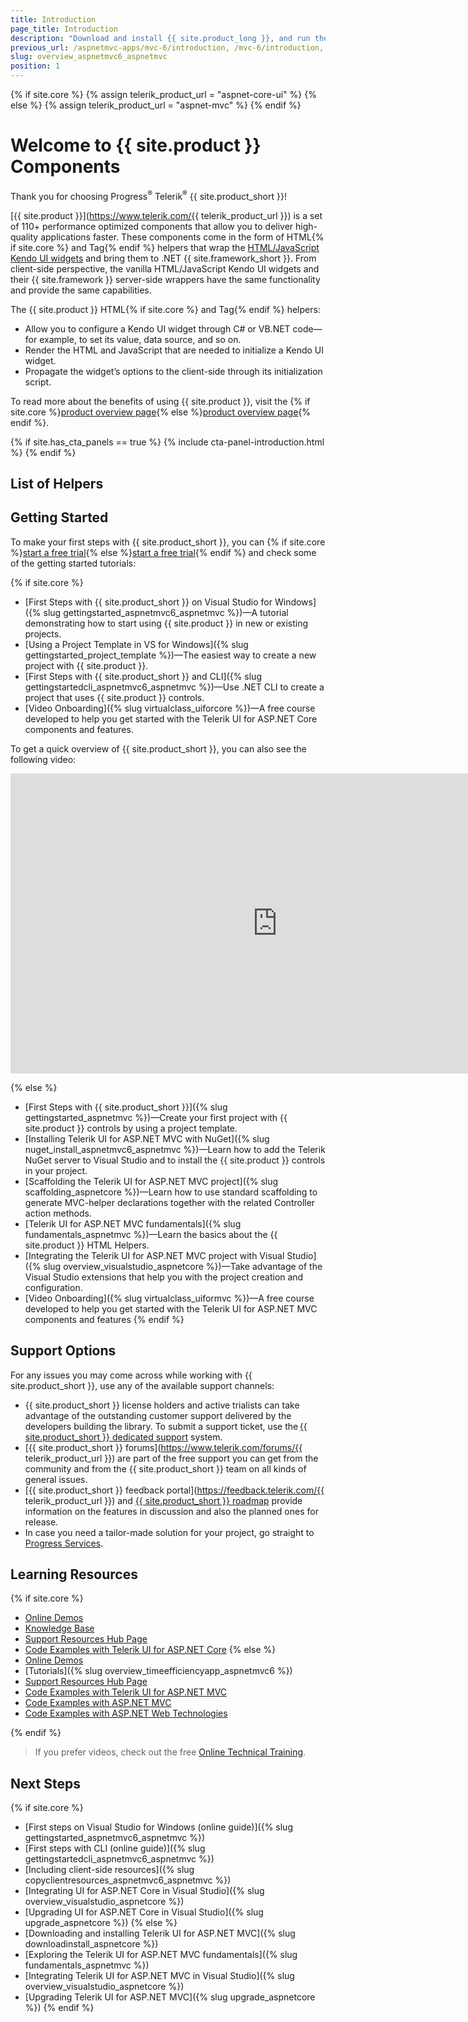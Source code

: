```yaml
---
title: Introduction
page_title: Introduction
description: "Download and install {{ site.product_long }}, and run the sample application."
previous_url: /aspnetmvc-apps/mvc-6/introduction, /mvc-6/introduction, /getting-started/kendo-ui-vs-mvc-wrappers
slug: overview_aspnetmvc6_aspnetmvc
position: 1
---
```

{% if site.core %}
    {% assign telerik_product_url = "aspnet-core-ui" %}
{% else %}
    {% assign telerik_product_url = "aspnet-mvc" %}
{% endif %}

# Welcome to {{ site.product }} Components

Thank you for choosing Progress<sup>®</sup> Telerik<sup>®</sup> {{ site.product_short }}!

[{{ site.product }}](https://www.telerik.com/{{ telerik_product_url }}) is a set of 110+ performance optimized components that allow you to deliver high-quality applications faster. These components come in the form of HTML{% if site.core %} and Tag{% endif %} helpers that wrap the [HTML/JavaScript Kendo UI widgets](https://docs.telerik.com/kendo-ui/introduction) and bring them to .NET {{ site.framework_short }}. From client-side perspective, the vanilla HTML/JavaScript Kendo UI widgets and their {{ site.framework }} server-side wrappers have the same functionality and provide the same capabilities.


The {{ site.product }} HTML{% if site.core %} and Tag{% endif %} helpers:
* Allow you to configure a Kendo UI widget through C# or VB.NET code&mdash;for example, to set its value, data source, and so on.
* Render the HTML and JavaScript that are needed to initialize a Kendo UI widget.
* Propagate the widget’s options to the client-side through its initialization script.

To read more about the benefits of using {{ site.product }}, visit the {% if site.core %}<a href="https://www.telerik.com/aspnet-core-ui" target="_blank">product overview page</a>{% else %}<a href="https://www.telerik.com/aspnet-mvc" target="_blank">product overview page</a>{% endif %}.

{% if site.has_cta_panels == true %}
{% include cta-panel-introduction.html %}
{% endif %}

## List of Helpers

<IntroTable>
    <IntroTableColumn>
       <IntroTableSection title="Data Source">
          <IntroTableAnchor title="DataSource" href="slug:htmlhelpers_datasource_aspnetcore"></IntroTableAnchor>
       </IntroTableSection>
       <IntroTableSection title="Template">
          <IntroTableAnchor title="Template" href="slug:htmlhelpers_overview_template"></IntroTableAnchor>
       </IntroTableSection>
       <IntroTableSection title="Data Management">
          <IntroTableAnchor title="FileManager" href="slug:htmlhelpers_filemanager_aspnetcore_overview"></IntroTableAnchor>
          <IntroTableAnchor title="Filter" href="slug:htmlhelpers_filter_aspnetcore_overview"></IntroTableAnchor>
          <IntroTableAnchor title="Grid" href="slug:htmlhelpers_grid_aspnetcore_overview"></IntroTableAnchor>
          <IntroTableAnchor title="Spreadsheet" href="slug:htmlhelpers_spreadsheet_aspnetcore"></IntroTableAnchor>
          <IntroTableAnchor title="ListView" href="slug:htmlhelpers_listview_aspnetcore"></IntroTableAnchor>
          <IntroTableAnchor title="PivotGrid" href="slug:overview_pivotgridhelper_aspnetcore"></IntroTableAnchor>
          <IntroTableAnchor title="PivotGridV2" href="slug:overview_pivotgridhelperv2_aspnetcore"></IntroTableAnchor>
          <IntroTableAnchor title="PropertyGrid" href="slug:htmlhelpers_overview_propertygrid"></IntroTableAnchor>
          <IntroTableAnchor title="TaskBoard" href="slug:htmlhelpers_taskboard_aspnetcore_overview"></IntroTableAnchor>
          <IntroTableAnchor title="TreeList" href="slug:htmlhelpers_treelist_aspnetcore"></IntroTableAnchor>
       </IntroTableSection>
       <IntroTableSection title="Conversational UI">
          <IntroTableAnchor title="AIPrompt" href="slug:htmlhelpers_overview_aiprompt"></IntroTableAnchor>
          <IntroTableAnchor title="Chat" href="slug:htmlhelpers_chat_aspnetcore"></IntroTableAnchor>
       </IntroTableSection>
       <IntroTableSection title="Media">
          <IntroTableAnchor title="MediaPLayer" href="slug:htmlhelpers_mediaplayer_aspnetcore"></IntroTableAnchor>
          <IntroTableAnchor title="ScrollView" href="slug:htmlhelpers_scrollview_aspnetcore"></IntroTableAnchor>
       </IntroTableSection>
       <IntroTableSection title="PDF">
          <IntroTableAnchor title="PDFViewer" href="slug:htmlhelpers_pdfviewer_aspnetcore"></IntroTableAnchor>
       </IntroTableSection>
    </IntroTableColumn>
    <IntroTableColumn>
       <IntroTableSection title="Editors">
          <IntroTableAnchor title="AutoComplete" href="slug:htmlhelpers_autocomplete_aspnetcore"></IntroTableAnchor>
          <IntroTableAnchor title="ColorGradient" href="slug:htmlhelpers_overview_colorgradient"></IntroTableAnchor>
          <IntroTableAnchor title="ColorPalette" href="slug:overview_colorpalettehelper_aspnetcore"></IntroTableAnchor>
          <IntroTableAnchor title="ColorPicker" href="slug:overview_colorpickerhelper_aspnetcore"></IntroTableAnchor>
          <IntroTableAnchor title="ComboBox" href="slug:htmlhelpers_combobox_aspnetcore"></IntroTableAnchor>
          <IntroTableAnchor title="Captcha" href="slug:htmlhelpers_captcha_overview"></IntroTableAnchor>
          <IntroTableAnchor title="CheckBox" href="slug:htmlhelpers_checkbox_aspnetcore_overview"></IntroTableAnchor>
          <IntroTableAnchor title="CheckBoxGroup" href="slug:htmlhelpers_checkboxgroup_aspnetcore_overview"></IntroTableAnchor>
          <IntroTableAnchor title="DateInput" href="slug:htmlhelpers_dateinput_aspnetcore"></IntroTableAnchor>
          <IntroTableAnchor title="DatePicker" href="slug:htmlhelpers_datepicker_aspnetcore"></IntroTableAnchor>
          <IntroTableAnchor title="DateRangePicker" href="slug:htmlhelpers_daterangepicker_aspnetcore"></IntroTableAnchor>
          <IntroTableAnchor title="DateTimePicker" href="slug:htmlhelpers_datetimepicker_aspnetcore"></IntroTableAnchor>
          <IntroTableAnchor title="DropDownList" href="slug:htmlhelpers_dropdownlist_aspnetcore"></IntroTableAnchor>
          <IntroTableAnchor title="DropDownTree" href="slug:htmlhelpers_dropdowntree_aspnetcore"></IntroTableAnchor>
          <IntroTableAnchor title="Editor" href="slug:htmlhelpers_editor_aspnetcore"></IntroTableAnchor>
          <IntroTableAnchor title="ExpansionPanel" href="slug:htmlhelpers_expansionpanel_aspnetcore"></IntroTableAnchor>
          <IntroTableAnchor title="FlatColorPicker" href="slug:overview_flatcolorpickerhelper_aspnetcore"></IntroTableAnchor>
          <IntroTableAnchor title="ImageEditor" href="slug:htmlhelpers_imageeditor_aspnetcore"></IntroTableAnchor>
          <IntroTableAnchor title="ListBox" href="slug:htmlhelpers_listbox_aspnetcore"></IntroTableAnchor>
          <IntroTableAnchor title="MaskedTextBox" href="slug:htmlhelpers_maskedtextbox_aspnetcore"></IntroTableAnchor>
          <IntroTableAnchor title="MultiColumnComboBox" href="slug:htmlhelpers_multicolumncombobox_aspnetcore"></IntroTableAnchor>
          <IntroTableAnchor title="MultiSelect" href="slug:htmlhelpers_multiselect_aspnetcore"></IntroTableAnchor>
          <IntroTableAnchor title="NumericTextBox" href="slug:htmlhelpers_numerictextbox_aspnetcore"></IntroTableAnchor>
          <IntroTableAnchor title="RadioButton" href="slug:htmlhelpers_radiobutton_aspnetcore"></IntroTableAnchor>
          <IntroTableAnchor title="RadioGroup" href="slug:htmlhelpers_radiogroup_aspnetcore_overview"></IntroTableAnchor>
          <IntroTableAnchor title="Rating" href="slug:htmlhelpers_rating_aspnetcore_overview"></IntroTableAnchor>
          <IntroTableAnchor title="Signature" href="slug:overview_telerikui_signature_component"></IntroTableAnchor>
          <IntroTableAnchor title="Slider" href="slug:overview_sliderhelper_aspnetcore"></IntroTableAnchor>
          <IntroTableAnchor title="Switch" href="slug:overview_switchhelper_aspnetcore"></IntroTableAnchor>
          <IntroTableAnchor title="TextArea" href="slug:htmlhelpers_overview_textarea"></IntroTableAnchor>
          <IntroTableAnchor title="TextBox" href="slug:htmlhelpers_overview_textbox"></IntroTableAnchor>
          <IntroTableAnchor title="TimePicker" href="slug:overview_timepickerhelper_aspnetcore"></IntroTableAnchor>
          <IntroTableAnchor title="TimeDurationPicker" href="slug:htmlhelpers_timedurationpickerhelper_overview"></IntroTableAnchor>
          <IntroTableAnchor title="Upload" href="slug:htmlhelpers_upload_aspnetcore"></IntroTableAnchor>
          <IntroTableAnchor title="Validator Demos" href="https://demos.telerik.com/{{ site.platform }}/validator"></IntroTableAnchor>
       </IntroTableSection>
    </IntroTableColumn>
    <IntroTableColumn>
       <IntroTableSection title="Scheduling">
          <IntroTableAnchor title="Calendar" href="slug:htmlhelpers_overview_calendarhelper_aspnetcore"></IntroTableAnchor>
          <IntroTableAnchor title="MultiViewCalendar" href="slug:overview_multiviewcalendar_htmlhelper_aspnetcore"></IntroTableAnchor>
          <IntroTableAnchor title="Gantt" href="slug:htmlhelpers_gantt_aspnetcore"></IntroTableAnchor>
          <IntroTableAnchor title="Scheduler" href="slug:htmlhelpers_scheduler_aspnetcore"></IntroTableAnchor>
       </IntroTableSection>
       <IntroTableSection title="Charts">
          <IntroTableAnchor title="Chart" href="slug:htmlhelpers_charts_aspnetcore"></IntroTableAnchor>
          <IntroTableAnchor title="StockChart" href="slug:overview_stockcharthelper_aspnetcore"></IntroTableAnchor>
          <IntroTableAnchor title="TreeMap" href="slug:overview_treemaphelper_aspnetcore"></IntroTableAnchor>
       </IntroTableSection>
       <IntroTableSection title="Gauges">
          <IntroTableAnchor title="ArcGauge" href="slug:overview_arcgaugehelper_aspnetcore"></IntroTableAnchor>
          <IntroTableAnchor title="CircularGauge" href="slug:overview_circulargaugehelper_aspnetcore"></IntroTableAnchor>
          <IntroTableAnchor title="LinearGauge" href="slug:overview_lineargaugehelper_aspnetcore"></IntroTableAnchor>
          <IntroTableAnchor title="RadialGauge" href="slug:overview_radialgaugehelper_aspnetcore"></IntroTableAnchor>
       </IntroTableSection>
       <IntroTableSection title="Barcodes">
          <IntroTableAnchor title="Barcode" href="slug:overview_barcodehelper_aspnetcore"></IntroTableAnchor>
          <IntroTableAnchor title="QRCode" href="slug:overview_qrcodehelper_aspnetcore"></IntroTableAnchor>
       </IntroTableSection>
       <IntroTableSection title="Diagrams and Maps">
          <IntroTableAnchor title="Diagram" href="slug:htmlhelpers_diagram_aspnetcore"></IntroTableAnchor>
          <IntroTableAnchor title="Map" href="slug:htmlhelpers_map_aspnetcore"></IntroTableAnchor>
          <IntroTableAnchor title="OrgChart" href="slug:htmlhelpers_orgchart_aspnetcore"></IntroTableAnchor>
       </IntroTableSection>
    </IntroTableColumn>
    <IntroTableColumn>
       <IntroTableSection title="Layout">
          <IntroTableAnchor title="Badge" href="slug:overview_badgehelper_aspnetcore"></IntroTableAnchor>
          <IntroTableAnchor title="Cards" href="slug:cards_aspnetmvc6_aspnetmvc"></IntroTableAnchor>
          <IntroTableAnchor title="Dialog" href="slug:overview_dialoghelper_aspnetcore"></IntroTableAnchor>
          <IntroTableAnchor title="Form" href="slug:htmlhelpers_form_aspnetcore_overview"></IntroTableAnchor>
          <IntroTableAnchor title="GridLayout" href="slug:htmlhelpers_aspnet_gridlayout_overview"></IntroTableAnchor>
          <IntroTableAnchor title="Notification" href="slug:htmlhelpers_notification_aspnetcore"></IntroTableAnchor>
          <IntroTableAnchor title="PopOver" href="slug:htmlhelpers_overview_popover"></IntroTableAnchor>
          <IntroTableAnchor title="Splitter" href="slug:htmlhelpers_splitter_aspnetcore"></IntroTableAnchor>
          <IntroTableAnchor title="StackLayout" href="slug:htmlhelpers_aspnet_stacklayout_overview"></IntroTableAnchor>
          <IntroTableAnchor title="TileLayout" href="slug:htmlhelpers_aspnet_tilelayout_overview"></IntroTableAnchor>
          <IntroTableAnchor title="Tooltip" href="slug:htmlhelpers_tooltip_aspnetcore"></IntroTableAnchor>
          <IntroTableAnchor title="Window" href="slug:htmlhelpers_window_aspnetcore"></IntroTableAnchor>
       </IntroTableSection>
       <IntroTableSection title="Navigation">
          <IntroTableAnchor title="ActionSheet" href="slug:htmlhelpers_actionsheet_aspnetcore"></IntroTableAnchor>
          <IntroTableAnchor title="BottomNavigation" href="slug:htmlhelpers_bottomnavigation_aspnetcore"></IntroTableAnchor>
          <IntroTableAnchor title="Breadcrumb" href="slug:htmlhelpers_breadcrumb_aspnetcore_overview"></IntroTableAnchor>
          <IntroTableAnchor title="Button" href="slug:htmlhelpers_button_aspnetcore"></IntroTableAnchor>
          <IntroTableAnchor title="ButtonGroup" href="slug:htmlhelpers_buttongroup_aspnetcore"></IntroTableAnchor>
          <IntroTableAnchor title="Drawer" href="slug:htmlhelpers_drawer_aspnetcore"></IntroTableAnchor>
          <IntroTableAnchor title="DropDownButton" href="slug:htmlhelpers_dropdownbutton_aspnetcore"></IntroTableAnchor>
          <IntroTableAnchor title="FloatingActionButton" href="slug:htmlhelpers_floatingactionbutton_aspnetcore"></IntroTableAnchor>
          <IntroTableAnchor title="SplitButton" href="slug:htmlhelpers_splitbutton_aspnetcore"></IntroTableAnchor>
          <IntroTableAnchor title="Menu" href="slug:htmlhelpers_menu_aspnetcore"></IntroTableAnchor>
          <IntroTableAnchor title="PanelBar" href="slug:htmlhelpers_panelbar_aspnetcore"></IntroTableAnchor>
          <IntroTableAnchor title="Stepper" href="slug:htmlhelpers_stepper_aspnetcore_overview"></IntroTableAnchor>
          <IntroTableAnchor title="TabStrip" href="slug:htmlhelpers_tabstrip_aspnetcore"></IntroTableAnchor>
          <IntroTableAnchor title="Timeline" href="slug:overview_htmlhelpers_timeline_aspnetcore"></IntroTableAnchor>
          <IntroTableAnchor title="ToolBar" href="slug:htmlhelpers_toolbar_aspnetcore"></IntroTableAnchor>
          <IntroTableAnchor title="TreeView" href="slug:htmlhelpers_treeview_aspnetcore"></IntroTableAnchor>
          <IntroTableAnchor title="Wizard" href="slug:htmlhelpers_wizard_aspnetcore_overview"></IntroTableAnchor>
       </IntroTableSection>
       <IntroTableSection title="Interactivity and UX">
          <IntroTableAnchor title="Loader" href="slug:htmlhelpers_loader_aspnetcore_overview"></IntroTableAnchor>
          <IntroTableAnchor title="ProgressBar" href="slug:htmlhelpers_progressbar_aspnetcore"></IntroTableAnchor>
          <IntroTableAnchor title="Circular ProgressBar" href="slug:htmlhelpers_circular_progressbar_aspnetcore"></IntroTableAnchor>
          <IntroTableAnchor title="Sortable" href="slug:htmlhelpers_sortable_aspnetcore"></IntroTableAnchor>
       </IntroTableSection>
    </IntroTableColumn>
    <IntroTableColumn>
       <IntroTableSection title="Document Processing">
          <IntroTableAnchor title="PdfProcessing" href="https://docs.telerik.com/devtools/document-processing/libraries/radpdfprocessing/overview"></IntroTableAnchor>
          <IntroTableAnchor title="SpreadProcessing" href="https://docs.telerik.com/devtools/document-processing/libraries/radspreadprocessing/overview"></IntroTableAnchor>
          <IntroTableAnchor title="SpreadStreamProcessing" href="https://docs.telerik.com/devtools/document-processing/libraries/radspreadstreamprocessing/overview"></IntroTableAnchor>
          <IntroTableAnchor title="WordsProcessing" href="https://docs.telerik.com/devtools/document-processing/libraries/radwordsprocessing/overview"></IntroTableAnchor>
          <IntroTableAnchor title="ZipLibrary" href="https://docs.telerik.com/devtools/document-processing/libraries/radziplibrary/overview"></IntroTableAnchor>
       </IntroTableSection>
    </IntroTableColumn>
 </IntroTable>

## Getting Started

To make your first steps with {{ site.product_short }}, you can {% if site.core %}<a href="https://www.telerik.com/aspnet-core-ui" target="_blank">start a free trial</a>{% else %}<a href="https://www.telerik.com/aspnet-mvc" target="_blank">start a free trial</a>{% endif %} and check some of the getting started tutorials:

{% if site.core %}
* [First Steps with {{ site.product_short }} on Visual Studio for Windows]({% slug gettingstarted_aspnetmvc6_aspnetmvc %})&mdash;A tutorial demonstrating how to start using {{ site.product }} in new or existing projects.
* [Using a Project Template in VS for Windows]({% slug gettingstarted_project_template %})&mdash;The easiest way to create a new project with {{ site.product }}.
* [First Steps with {{ site.product_short }} and CLI]({% slug gettingstartedcli_aspnetmvc6_aspnetmvc %})&mdash;Use .NET CLI to create a project that uses {{ site.product }} controls.
* [Video Onboarding]({% slug virtualclass_uiforcore %})&mdash;A free course developed to help you get started with the Telerik UI for ASP.NET Core components and features.

To get a quick overview of  {{ site.product_short }}, you can also see the following video:

<iframe width="853" height="480" src="https://www.youtube.com/embed/jAOZY9TZi78?list=PLvmaC-XMqeBaHWzU1zyFgaNi2pcuix6Ps" frameborder="0" allow="accelerometer; autoplay; encrypted-media; gyroscope; picture-in-picture" allowfullscreen></iframe>

{% else %}
* [First Steps with {{ site.product_short }}]({% slug gettingstarted_aspnetmvc %})&mdash;Create your first project with {{ site.product }} controls by using a project template.
* [Installing Telerik UI for ASP.NET MVC with NuGet]({% slug nuget_install_aspnetmvc6_aspnetmvc %})&mdash;Learn how to add the Telerik NuGet server to Visual Studio and to install the {{ site.product }} controls in your project.
* [Scaffolding the Telerik UI for ASP.NET MVC project]({% slug scaffolding_aspnetcore %})&mdash;Learn how to use standard scaffolding to generate MVC-helper declarations together with the related Controller action methods.
* [Telerik UI for ASP.NET MVC fundamentals]({% slug fundamentals_aspnetmvc %})&mdash;Learn the basics about the {{ site.product }} HTML Helpers.
* [Integrating the Telerik UI for ASP.NET MVC project with Visual Studio]({% slug overview_visualstudio_aspnetcore %})&mdash;Take advantage of the Visual Studio extensions that help you with the project creation and configuration.
* [Video Onboarding]({% slug virtualclass_uiformvc %})&mdash;A free course developed to help you get started with the Telerik UI for ASP.NET MVC components and features
{% endif %}

## Support Options

For any issues you may come across while working with {{ site.product_short }}, use any of the available support channels:

* {{ site.product_short }} license holders and active trialists can take advantage of the outstanding customer support delivered by the developers building the library. To submit a support ticket, use the [{{ site.product_short }} dedicated support](https://www.telerik.com/account/support-tickets/) system.
* [{{ site.product_short }} forums](https://www.telerik.com/forums/{{ telerik_product_url }}) are part of the free support you can get from the community and from the {{ site.product_short }} team on all kinds of general issues.
* [{{ site.product_short }} feedback portal](https://feedback.telerik.com/{{ telerik_product_url }}) and [{{ site.product_short }} roadmap](https://www.telerik.com/support/whats-new/kendo-ui/roadmap) provide information on the features in discussion and also the planned ones for release.
* In case you need a tailor-made solution for your project, go straight to [Progress Services](https://www.progress.com/services).

## Learning Resources

{% if site.core %}
* [Online Demos](https://demos.telerik.com/aspnet-core/)
* [Knowledge Base](https://docs.telerik.com/aspnet-core/knowledge-base.html)
* [Support Resources Hub Page](https://www.telerik.com/support/aspnet-core)
* [Code Examples with Telerik UI for ASP.NET Core](https://github.com/telerik/ui-for-aspnet-core-examples)
{% else %}
* [Online Demos](https://demos.telerik.com/aspnet-mvc/)
* [Tutorials]({% slug overview_timeefficiencyapp_aspnetmvc6 %})
* [Support Resources Hub Page](https://www.telerik.com/support/aspnet-mvc)
* [Code Examples with Telerik UI for ASP.NET MVC](https://github.com/telerik/ui-for-aspnet-mvc-examples)
* [Code Examples with ASP.NET MVC](https://github.com/telerik/kendo-examples-asp-net-mvc)
* [Code Examples with ASP.NET Web Technologies](https://github.com/telerik/kendo-examples-asp-net)

{% endif %}

>If you prefer videos, check out the free [Online Technical Training](https://docs.telerik.com/{{site.platform}}/virtual-classroom).

## Next Steps

{% if site.core %}
* [First steps on Visual Studio for Windows (online guide)]({% slug gettingstarted_aspnetmvc6_aspnetmvc %})
* [First steps with CLI (online guide)]({% slug gettingstartedcli_aspnetmvc6_aspnetmvc %})
* [Including client-side resources]({% slug copyclientresources_aspnetmvc6_aspnetmvc %})
* [Integrating UI for ASP.NET Core in Visual Studio]({% slug overview_visualstudio_aspnetcore %})
* [Upgrading UI for ASP.NET Core in Visual Studio]({% slug upgrade_aspnetcore %})
{% else %}
* [Downloading and installing Telerik UI for ASP.NET MVC]({% slug downloadinstall_aspnetcore %})
* [Exploring the Telerik UI for ASP.NET MVC fundamentals]({% slug fundamentals_aspnetmvc %})
* [Integrating Telerik UI for ASP.NET MVC in Visual Studio]({% slug overview_visualstudio_aspnetcore %})
* [Upgrading Telerik UI for ASP.NET MVC]({% slug upgrade_aspnetcore %})
{% endif %}
